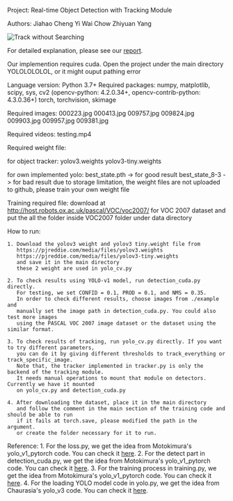 Project: Real-time Object Detection with Tracking Module

Authors: Jiahao Cheng 
         Yi Wai Chow 
         Zhiyuan Yang 

![Track without Searching](everything-min.gif)


For detailed explanation, please see our [report](https://github.com/CSMYang/YOLOLOLOLOL/blob/master/Report.pdf).

Our implemention requires cuda.
Open the project under the main directory YOLOLOLOLOL, or it might ouput pathing error

Language version: Python 3.7+
Required packages: numpy, matplotlib, scipy, sys, cv2 (opencv-python: 4.2.0.34+, opencv-contrib-python: 4.3.0.36+)
                   torch, torchvision, skimage

Required images:
000223.jpg
000413.jpg
009757.jpg
009824.jpg
009903.jpg
009957.jpg
009381.jpg

Required videos:
testing.mp4

Required weight file:

   for object tracker:
   yolov3.weights
   yolov3-tiny.weights

   for own implemented yolo:
   best_state.pth -> for good result
   best_state_8-3  -> for bad result
   due to storage limitation, the weight files are not uploaded to github, please train your own weight file
   
Training required file:
   download at http://host.robots.ox.ac.uk/pascal/VOC/voc2007/ for VOC 2007 dataset and put the all the folder inside VOC2007 folder under data directory

How to run:

    1. Download the yolov3 weight and yolov3 tiny.weight file from 
       https://pjreddie.com/media/files/yolov3.weights
       https://pjreddie.com/media/files/yolov3-tiny.weights
       and save it in the main directory
       these 2 weight are used in yolo_cv.py

    2. To check results using YOLO-v1 model, run detection_cuda.py directly.
       For testing, we set CONFID = 0.1, PROD = 0.1, and NMS = 0.35.
       In order to check different results, choose images from ./example and
       manually set the image path in detection_cuda.py. You could also test more images
       using the PASCAL VOC 2007 image dataset or the dataset using the similar format.
       
    3. To check results of tracking, run yolo_cv.py directly. If you want to try different parameters,
       you can do it by giving different thresholds to track_everything or track_specific_image.
       Note that, the tracker implemented in tracker.py is only the backend of the tracking module.
       It needs manual operations to mount that module on detectors. Currently we have it mounted
       on yolo_cv.py and detection_cuda.py

    4. After downloading the dataset, place it in the main directory 
       and follow the comment in the main section of the training code and should be able to run
       if it fails at torch.save, please modified the path in the argument. 
       or create the folder necessary for it to run.

Reference:
    1. For the loss.py, we get the idea from Motokimura's yolo_v1_pytorch code. You can check it [here](https://github.com/motokimura/yolo_v1_pytorch/blob/master/loss.py).
    2. For the detect part in detection_cuda.py, we get the idea from Motokimura's yolo_v1_pytorch code. You can check it [here](https://github.com/motokimura/yolo_v1_pytorch/blob/master/detect.py).
    3. For the training process in training.py, we get the idea from Motokimura's yolo_v1_pytorch code. You can check it [here](https://github.com/motokimura/yolo_v1_pytorch/blob/master/train_yolo.py).
    4. For the loading YOLO model code in yolo.py, we get the idea from Chaurasia's yolo_v3 code. You can check it [here](https://github.com/AyushExel/Detectx-Yolo-V3/blob/master/DNModel.py).
